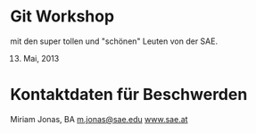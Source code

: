 Git Workshop
============

mit den super tollen und "schönen" Leuten von der SAE.

13. Mai, 2013


Kontaktdaten für Beschwerden
=============================

Miriam Jonas, BA
m.jonas@sae.edu
www.sae.at
